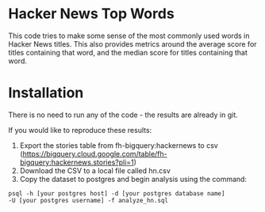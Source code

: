 # Hacker News Top Words
This code tries to make some sense of the most commonly used words in Hacker News titles. This also provides metrics around the average score for titles containing that word, and the median score for titles containing that word.

# Installation
There is no need to run any of the code - the results are already in git.

If you would like to reproduce these results:

1. Export the stories table from fh-bigquery:hackernews to csv  (https://bigquery.cloud.google.com/table/fh-bigquery:hackernews.stories?pli=1)
2. Download the CSV to a local file called hn.csv
3. Copy the dataset to postgres and begin analysis using the command: 

<code>psql -h [your postgres host] -d [your postgres database name] -U [your postgres username] -f analyze_hn.sql</code>
